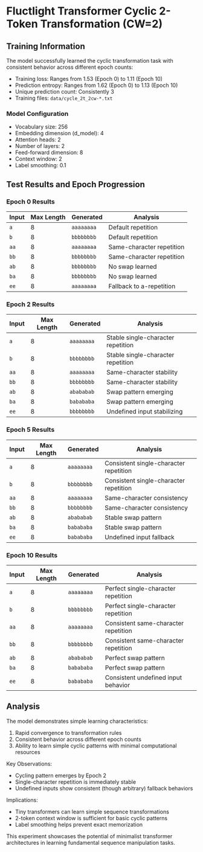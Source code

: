 # Fluctlight Transformer Cyclic 2-Token Transformation (CW=2)
## Training Information
The model successfully learned the cyclic transformation task with consistent behavior across different epoch counts:
- Training loss: Ranges from 1.53 (Epoch 0) to 1.11 (Epoch 10)
- Prediction entropy: Ranges from 1.62 (Epoch 0) to 1.13 (Epoch 10)
- Unique prediction count: Consistently 3
- Training files: `data/cycle_2t_2cw-*.txt`

### Model Configuration
- Vocabulary size: 256
- Embedding dimension (d_model): 4
- Attention heads: 2
- Number of layers: 2
- Feed-forward dimension: 8
- Context window: 2
- Label smoothing: 0.1

## Test Results and Epoch Progression

### Epoch 0 Results
| Input | Max Length | Generated | Analysis |
|-------|------------|-----------|----------|
| `a`   | 8 | `aaaaaaaa` | Default repetition |
| `b`   | 8 | `bbbbbbbb` | Default repetition |
| `aa`  | 8 | `aaaaaaaa` | Same-character repetition |
| `bb`  | 8 | `bbbbbbbb` | Same-character repetition |
| `ab`  | 8 | `bbbbbbbb` | No swap learned |
| `ba`  | 8 | `bbbbbbbb` | No swap learned |
| `ee`  | 8 | `aaaaaaaa` | Fallback to a-repetition |

### Epoch 2 Results
| Input | Max Length | Generated | Analysis |
|-------|------------|-----------|----------|
| `a`   | 8 | `aaaaaaaa` | Stable single-character repetition |
| `b`   | 8 | `bbbbbbbb` | Stable single-character repetition |
| `aa`  | 8 | `aaaaaaaa` | Same-character stability |
| `bb`  | 8 | `bbbbbbbb` | Same-character stability |
| `ab`  | 8 | `abababab` | Swap pattern emerging |
| `ba`  | 8 | `babababa` | Swap pattern emerging |
| `ee`  | 8 | `bbbbbbbb` | Undefined input stabilizing |

### Epoch 5 Results
| Input | Max Length | Generated | Analysis |
|-------|------------|-----------|----------|
| `a`   | 8 | `aaaaaaaa` | Consistent single-character repetition |
| `b`   | 8 | `bbbbbbbb` | Consistent single-character repetition |
| `aa`  | 8 | `aaaaaaaa` | Same-character consistency |
| `bb`  | 8 | `bbbbbbbb` | Same-character consistency |
| `ab`  | 8 | `abababab` | Stable swap pattern |
| `ba`  | 8 | `babababa` | Stable swap pattern |
| `ee`  | 8 | `babababa` | Undefined input fallback |

### Epoch 10 Results
| Input | Max Length | Generated | Analysis |
|-------|------------|-----------|----------|
| `a`   | 8 | `aaaaaaaa` | Perfect single-character repetition |
| `b`   | 8 | `bbbbbbbb` | Perfect single-character repetition |
| `aa`  | 8 | `aaaaaaaa` | Consistent same-character repetition |
| `bb`  | 8 | `bbbbbbbb` | Consistent same-character repetition |
| `ab`  | 8 | `abababab` | Perfect swap pattern |
| `ba`  | 8 | `babababa` | Perfect swap pattern |
| `ee`  | 8 | `babababa` | Consistent undefined input behavior |

## Analysis
The model demonstrates simple learning characteristics:
1. Rapid convergence to transformation rules
2. Consistent behavior across different epoch counts
3. Ability to learn simple cyclic patterns with minimal computational resources

Key Observations:
- Cycling pattern emerges by Epoch 2
- Single-character repetition is immediately stable
- Undefined inputs show consistent (though arbitrary) fallback behaviors

Implications:
- Tiny transformers can learn simple sequence transformations
- 2-token context window is sufficient for basic cyclic patterns
- Label smoothing helps prevent exact memorization

This experiment showcases the potential of minimalist transformer architectures in learning fundamental sequence manipulation tasks.